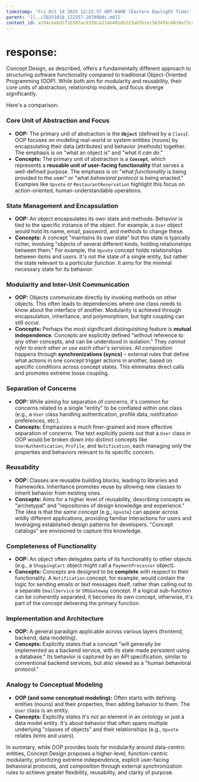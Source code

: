 ```yaml
---
timestamp: 'Fri Oct 10 2025 12:22:57 GMT-0400 (Eastern Daylight Time)'
parent: '[[../20251010_122257.28780b0c.md]]'
content_id: a194cbebd171b587acd326ca214e401d5223a8351ec5634fbc8810ef3ca65815
---
```


# response:

Concept Design, as described, offers a fundamentally different approach to structuring software functionality compared to traditional Object-Oriented Programming (OOP). While both aim for modularity and reusability, their core units of abstraction, relationship models, and focus diverge significantly.

Here's a comparison:

### Core Unit of Abstraction and Focus

* **OOP:** The primary unit of abstraction is the **`Object`** (defined by a `Class`). OOP focuses on modeling real-world or system entities (nouns) by encapsulating their data (attributes) and behavior (methods) together. The emphasis is on "what an object *is*" and "what it *can do*."
* **Concepts:** The primary unit of abstraction is a **`Concept`**, which represents a **reusable unit of user-facing functionality** that serves a well-defined purpose. The emphasis is on "what *functionality* is being provided to the user" or "what *behavioral protocol* is being enacted." Examples like `Upvote` or `RestaurantReservation` highlight this focus on action-oriented, human-understandable operations.

### State Management and Encapsulation

* **OOP:** An object encapsulates its own state and methods. Behavior is tied to the specific instance of the object. For example, a `User` object would hold its name, email, password, and methods to change these.
* **Concepts:** A concept "maintains its own state" but this state is typically richer, involving "objects of several different kinds, holding relationships between them." For example, the `Upvote` concept holds relationships between *items* and *users*. It's not the state of a single entity, but rather the state relevant to a *particular function*. It aims for the minimal necessary state for its behavior.

### Modularity and Inter-Unit Communication

* **OOP:** Objects communicate directly by invoking methods on other objects. This often leads to dependencies where one class needs to know about the interface of another. Modularity is achieved through encapsulation, inheritance, and polymorphism, but tight coupling can still occur.
* **Concepts:** Perhaps the most significant distinguishing feature is **mutual independence**. Concepts are explicitly defined "without reference to any other concepts, and can be understood in isolation." They *cannot refer to each other or use each other's services*. All composition happens through **synchronizations (syncs)** – external rules that define what actions in one concept trigger actions in another, based on specific conditions across concept states. This eliminates direct calls and promotes extreme loose coupling.

### Separation of Concerns

* **OOP:** While aiming for separation of concerns, it's common for concerns related to a single "entity" to be conflated within one class (e.g., a `User` class handling authentication, profile data, notification preferences, etc.).
* **Concepts:** Emphasizes a much finer-grained and more effective separation of concerns. The text explicitly points out that a `User` class in OOP would be broken down into distinct concepts like `UserAuthentication`, `Profile`, and `Notification`, each managing only the properties and behaviors relevant to its specific concern.

### Reusability

* **OOP:** Classes are reusable building blocks, leading to libraries and frameworks. Inheritance promotes reuse by allowing new classes to inherit behavior from existing ones.
* **Concepts:** Aims for a higher level of reusability, describing concepts as "archetypal" and "repositories of design knowledge and experience." The idea is that the *same concept* (e.g., `Upvote`) can appear across wildly different applications, providing familiar interactions for users and leveraging established design patterns for developers. "Concept catalogs" are envisioned to capture this knowledge.

### Completeness of Functionality

* **OOP:** An object often delegates parts of its functionality to other objects (e.g., a `ShoppingCart` object might call a `PaymentProcessor` object).
* **Concepts:** Concepts are designed to be **complete** with respect to their functionality. A `Notification` concept, for example, would contain the logic for sending emails or text messages itself, rather than calling out to a separate `EmailService` or `SMSGateway` concept. If a logical sub-function can be coherently separated, it becomes its own concept, otherwise, it's part of the concept delivering the primary function.

### Implementation and Architecture

* **OOP:** A general paradigm applicable across various layers (frontend, backend, data modeling).
* **Concepts:** Explicitly states that a concept "will generally be implemented as a backend service, with its state made persistent using a database." Its behavior is captured by an API specification, similar to conventional backend services, but also viewed as a "human behavioral protocol."

### Analogy to Conceptual Modeling

* **OOP (and some conceptual modeling):** Often starts with defining entities (nouns) and their properties, then adding behavior to them. The `User` class is an entity.
* **Concepts:** Explicitly states it's *not* an element in an ontology or just a data model entity. It's about behavior that often spans multiple underlying "classes of objects" and their relationships (e.g., `Upvote` relates *items* and *users*).

In summary, while OOP provides tools for modularity around data-centric entities, Concept Design proposes a higher-level, function-centric modularity, prioritizing extreme independence, explicit user-facing behavioral protocols, and composition through external synchronization rules to achieve greater flexibility, reusability, and clarity of purpose.
